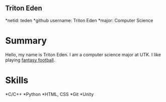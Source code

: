 ## Triton Eden
*netid: teden
*github username: Triton Eden
*major: Computer Science
# Summary
Hello, my name is Triton Eden. I am a computer science major at UTK. I like playing [fantasy football](https://football.fantasysports.yahoo.com/).
# Skills
*C/C++
*Python
*HTML, CSS
*Git
*Unity